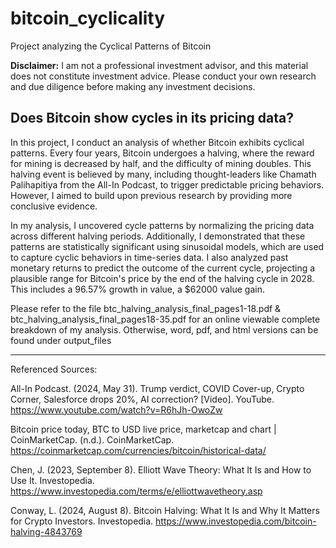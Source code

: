 # bitcoin_cyclicality
 Project analyzing the Cyclical Patterns of Bitcoin

 **Disclaimer:** I am not a professional investment advisor, and this material does not constitute investment advice. Please conduct your own research and due diligence before making any investment decisions.

## Does Bitcoin show cycles in its pricing data?

In this project, I conduct an analysis of whether Bitcoin exhibits cyclical patterns. Every four years, Bitcoin undergoes a halving, where the reward for mining is decreased by half, and the difficulty of mining doubles. This halving event is believed by many, including thought-leaders like Chamath Palihapitiya from the All-In Podcast, to trigger predictable pricing behaviors. However, I aimed to build upon previous research by providing more conclusive evidence.

In my analysis, I uncovered cycle patterns by normalizing the pricing data across different halving periods. Additionally, I demonstrated that these patterns are statistically significant using sinusoidal models, which are used to capture cyclic behaviors in time-series data. I also analyzed past monetary returns to predict the outcome of the current cycle, projecting a plausible range for Bitcoin's price by the end of the halving cycle in 2028. This includes a 96.57% growth in value, a $62000  value gain.

Please refer to the file btc_halving_analysis_final_pages1-18.pdf & btc_halving_analysis_final_pages18-35.pdf for an online viewable complete breakdown of my analysis. Otherwise, word, pdf, and html versions can be found under output_files

-----

Referenced Sources:

All-In Podcast. (2024, May 31). Trump verdict, COVID Cover-up, Crypto Corner, Salesforce drops 20%, AI correction? [Video]. YouTube. https://www.youtube.com/watch?v=R6hJh-OwoZw

Bitcoin price today, BTC to USD live price, marketcap and chart | CoinMarketCap. (n.d.). CoinMarketCap. https://coinmarketcap.com/currencies/bitcoin/historical-data/

Chen, J. (2023, September 8). Elliott Wave Theory: What It Is and How to Use It. Investopedia. https://www.investopedia.com/terms/e/elliottwavetheory.asp

Conway, L. (2024, August 8). Bitcoin Halving: What It Is and Why It Matters for Crypto Investors. Investopedia. https://www.investopedia.com/bitcoin-halving-4843769